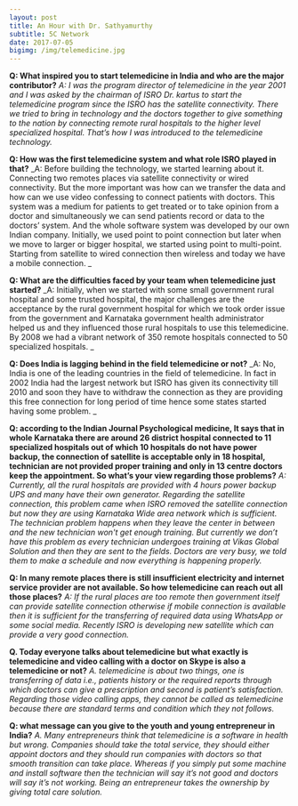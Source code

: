 ```yaml
---
layout: post
title: An Hour with Dr. Sathyamurthy 
subtitle: 5C Network
date: 2017-07-05
bigimg: /img/telemedicine.jpg
---
```


**Q:  What inspired you to start telemedicine in India and who are the major contributor?**
_A: I was the program director of telemedicine in the year 2001 and I was asked by the chairman of ISRO Dr. kartus to start the telemedicine program since the ISRO has the satellite connectivity. There we tried to bring in technology and the doctors together to give something to the nation by connecting remote rural hospitals to the higher level specialized hospital. That’s how I was introduced to the telemedicine technology._

**Q:  How was the first telemedicine system and what role ISRO played in that?**
_A: Before building the technology, we started learning about it. Connecting two remotes places via satellite connectivity or wired connectivity. But the more important was how can we transfer the data and how can we use video confessing to connect patients with doctors. This system was a medium for patients to get treated or to take opinion from a doctor and simultaneously we can send patients record or data to the doctors’ system. And the whole software system was developed by our own Indian company. Initially, we used point to point connection but later when we move to larger or bigger hospital, we started using point to multi-point. Starting from satellite to wired connection then wireless and today we have a mobile connection. _
 
**Q:  What are the difficulties faced by your team when telemedicine just started?**
_A: Initially, when we started with some small government rural hospital and some trusted hospital, the major challenges are the acceptance by the rural government hospital for which we took order issue from the government and Karnataka government health administrator helped us and they influenced those rural hospitals to use this telemedicine. By 2008 we had a vibrant network of 350 remote hospitals connected to 50 specialized hospitals. _

**Q:  Does India is lagging behind in the field telemedicine or not?**
_A: No, India is one of the leading countries in the field of telemedicine. In fact in 2002 India had the largest network but ISRO has given its connectivity till 2010 and soon they have to withdraw the connection as they are providing this free connection for long period of time hence some states started having some problem. _

**Q:  according to the Indian Journal Psychological medicine, It says that in whole Karnataka there are around 26 district hospital connected to 11 specialized hospitals out of which 10 hospitals do not have power backup, the connection of satellite is acceptable only in 18 hospital, technician are not provided proper training and only in 13 centre doctors keep the appointment. So what’s your view regarding those problems?**
_A:   Currently, all the rural hospitals are provided with 4 hours power backup UPS and many have their own generator. Regarding the satellite connection, this problem came when ISRO removed the satellite connection but now they are using Karnataka Wide area network which is sufficient. 
The technician problem happens when they leave the center in between and the new technician won't get enough training. But currently we don’t have this problem as every technician undergoes training at Vikas Global Solution and then they are sent to the fields. 
Doctors are very busy, we told them to make a schedule and now everything is happening properly._

**Q: In many remote places there is still insufficient electricity and internet service provider are not available. So how telemedicine can reach out all those places?**
_A: If the rural places are too remote then government itself can provide satellite connection otherwise if mobile connection is available then it is sufficient for the transferring of required data using WhatsApp or some social media. Recently ISRO is developing new satellite which can provide a very good connection._

**Q. Today everyone talks about telemedicine but what exactly is telemedicine and video calling with a doctor on Skype is also a telemedicine or not?**
_A. telemedicine is about two things, one is transferring of data i.e., patients history or the required reports through which doctors can give a prescription and second is patient’s satisfaction. Regarding those video calling apps, they cannot be called as telemedicine because there are standard terms and condition which they not follows._

**Q: what message can you give to the youth and young entrepreneur in India?**
_A. Many entrepreneurs think that telemedicine is a software in health but wrong. Companies should take the total service, they should either appoint doctors and they should run companies with doctors so that smooth transition can take place. Whereas if you simply put some machine and install software then the technician will say it’s not good and doctors will say it’s not working. Being an entrepreneur takes the ownership by giving total care solution._
